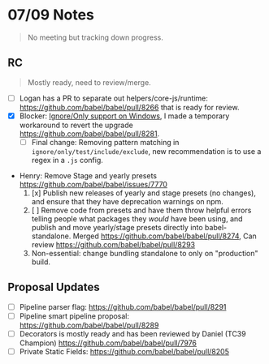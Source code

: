 # 07/09 Notes

> No meeting but tracking down progress.

## RC

> Mostly ready, need to review/merge.

- [ ] Logan has a PR to separate out helpers/core-js/runtime: https://github.com/babel/babel/pull/8266 that is ready for review.
- [x] Blocker: [Ignore/Only support on Windows](https://github.com/babel/babel/issues/8184), I made a temporary workaround to revert the upgrade https://github.com/babel/babel/pull/8281.
  - [ ] Final change: Removing pattern matching in `ignore/only/test/include/exclude`, new recommendation is to use a regex in a `.js` config.
- Henry: Remove Stage and yearly presets https://github.com/babel/babel/issues/7770
    1. [x] Publish new releases of yearly and stage presets (no changes), and ensure that they have deprecation warnings on npm.
    2. [ ] Remove code from presets and have them throw helpful errors telling people what packages they _would_ have been using, and publish and move yearly/stage presets directly into babel-standalone. Merged https://github.com/babel/babel/pull/8274, Can review https://github.com/babel/babel/pull/8293
    3. Non-essential: change bundling standalone to only on "production" build. 

## Proposal Updates

- [ ] Pipeline parser flag: https://github.com/babel/babel/pull/8291
- [ ] Pipeline smart pipeline proposal: https://github.com/babel/babel/pull/8289
- [ ] Decorators is mostly ready and has been reviewed by Daniel (TC39 Champion) https://github.com/babel/babel/pull/7976
- [ ] Private Static Fields: https://github.com/babel/babel/pull/8205
